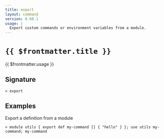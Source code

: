 ```yaml
---
title: export
layout: command
version: 0.60.1
usage: |
  Export custom commands or environment variables from a module.
---
```


# `{{ $frontmatter.title }}`

<div style='white-space: pre-wrap;'>{{ $frontmatter.usage }}</div>

## Signature

```> export ```

## Examples

Export a definition from a module
```shell
> module utils { export def my-command [] { "hello" } }; use utils my-command; my-command
```
